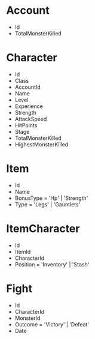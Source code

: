 # Account
- Id
- TotalMonsterKilled

# Character
- Id
- Class
- AccountId
- Name
- Level
- Experience
- Strength
- AttackSpeed
- HitPoints
- Stage
- TotalMonsterKilled
- HighestMonsterKilled

# Item
- Id
- Name
- BonusType = 'Hp' | 'Strength'
- Type = 'Legs' | 'Gauntlets'

# ItemCharacter
- Id
- ItemId
- CharacterId
- Position = 'Inventory' | 'Stash'

# Fight
- Id
- CharacterId
- MonsterId
- Outcome = 'Victory' | 'Defeat'
- Date